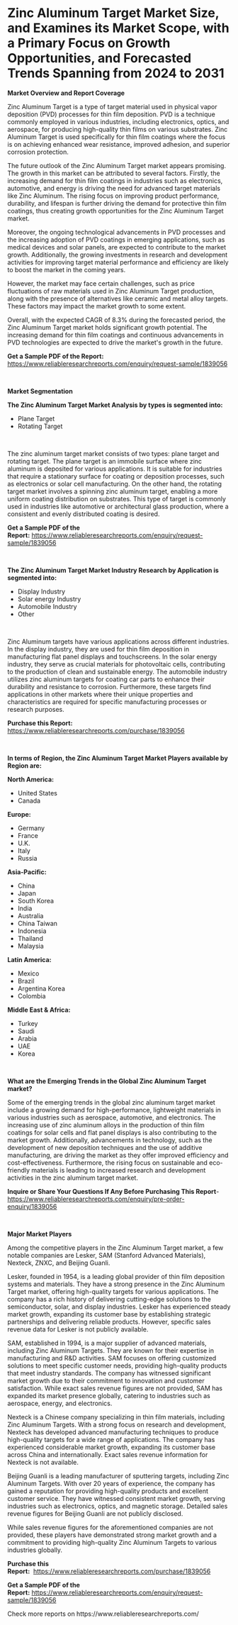 <p><h1>Zinc Aluminum Target Market Size, and Examines its Market Scope, with a Primary Focus on Growth Opportunities, and Forecasted Trends Spanning from 2024 to 2031</h1></p><p><strong>Market Overview and Report Coverage</strong></p>
<p><p>Zinc Aluminum Target is a type of target material used in physical vapor deposition (PVD) processes for thin film deposition. PVD is a technique commonly employed in various industries, including electronics, optics, and aerospace, for producing high-quality thin films on various substrates. Zinc Aluminum Target is used specifically for thin film coatings where the focus is on achieving enhanced wear resistance, improved adhesion, and superior corrosion protection.</p><p>The future outlook of the Zinc Aluminum Target market appears promising. The growth in this market can be attributed to several factors. Firstly, the increasing demand for thin film coatings in industries such as electronics, automotive, and energy is driving the need for advanced target materials like Zinc Aluminum. The rising focus on improving product performance, durability, and lifespan is further driving the demand for protective thin film coatings, thus creating growth opportunities for the Zinc Aluminum Target market.</p><p>Moreover, the ongoing technological advancements in PVD processes and the increasing adoption of PVD coatings in emerging applications, such as medical devices and solar panels, are expected to contribute to the market growth. Additionally, the growing investments in research and development activities for improving target material performance and efficiency are likely to boost the market in the coming years.</p><p>However, the market may face certain challenges, such as price fluctuations of raw materials used in Zinc Aluminum Target production, along with the presence of alternatives like ceramic and metal alloy targets. These factors may impact the market growth to some extent.</p><p>Overall, with the expected CAGR of 8.3% during the forecasted period, the Zinc Aluminum Target market holds significant growth potential. The increasing demand for thin film coatings and continuous advancements in PVD technologies are expected to drive the market's growth in the future.</p></p>
<p><strong>Get a Sample PDF of the Report:</strong> <a href="https://www.reliableresearchreports.com/enquiry/request-sample/1839056">https://www.reliableresearchreports.com/enquiry/request-sample/1839056</a></p>
<p>&nbsp;</p>
<p><strong>Market Segmentation</strong></p>
<p><strong>The Zinc Aluminum Target Market Analysis by types is segmented into:</strong></p>
<p><ul><li>Plane Target</li><li>Rotating Target</li></ul></p>
<p>&nbsp;</p>
<p><p>The zinc aluminum target market consists of two types: plane target and rotating target. The plane target is an immobile surface where zinc aluminum is deposited for various applications. It is suitable for industries that require a stationary surface for coating or deposition processes, such as electronics or solar cell manufacturing. On the other hand, the rotating target market involves a spinning zinc aluminum target, enabling a more uniform coating distribution on substrates. This type of target is commonly used in industries like automotive or architectural glass production, where a consistent and evenly distributed coating is desired.</p></p>
<p><strong>Get a Sample PDF of the Report:</strong>&nbsp;<a href="https://www.reliableresearchreports.com/enquiry/request-sample/1839056">https://www.reliableresearchreports.com/enquiry/request-sample/1839056</a></p>
<p>&nbsp;</p>
<p><strong>The Zinc Aluminum Target Market Industry Research by Application is segmented into:</strong></p>
<p><ul><li>Display Industry</li><li>Solar energy Industry</li><li>Automobile Industry</li><li>Other</li></ul></p>
<p>&nbsp;</p>
<p><p>Zinc Aluminum targets have various applications across different industries. In the display industry, they are used for thin film deposition in manufacturing flat panel displays and touchscreens. In the solar energy industry, they serve as crucial materials for photovoltaic cells, contributing to the production of clean and sustainable energy. The automobile industry utilizes zinc aluminum targets for coating car parts to enhance their durability and resistance to corrosion. Furthermore, these targets find applications in other markets where their unique properties and characteristics are required for specific manufacturing processes or research purposes.</p></p>
<p><strong>Purchase this Report:</strong>&nbsp; <a href="https://www.reliableresearchreports.com/purchase/1839056">https://www.reliableresearchreports.com/purchase/1839056</a></p>
<p>&nbsp;</p>
<p><strong>In terms of Region, the Zinc Aluminum Target Market Players available by Region are:</strong></p>
<p>
    <p> <strong> North America: </strong>
        <ul>
            <li>United States</li>
            <li>Canada</li>
        </ul>
        </p> 
    <p> <strong> Europe: </strong>
        <ul>
            <li>Germany</li>
            <li>France</li>
            <li>U.K.</li>
            <li>Italy</li>
            <li>Russia</li>
        </ul>
        </p> 
    <p> <strong> Asia-Pacific: </strong>
        <ul>
            <li>China</li>
            <li>Japan</li>
            <li>South Korea</li>
            <li>India</li>
            <li>Australia</li>
            <li>China Taiwan</li>
            <li>Indonesia</li>
            <li>Thailand</li>
            <li>Malaysia</li>
        </ul>
        </p> 
    <p> <strong> Latin America: </strong>
        <ul>
            <li>Mexico</li>
            <li>Brazil</li>
            <li>Argentina Korea</li>
            <li>Colombia</li>
        </ul>
        </p> 
    <p> <strong> Middle East & Africa: </strong>
        <ul>
            <li>Turkey</li>
            <li>Saudi</li>
            <li>Arabia</li>
            <li>UAE</li>
            <li>Korea</li>
        </ul>
    </p>
    </p>
<p>&nbsp;</p>
<p><strong>What are the Emerging Trends in the Global Zinc Aluminum Target market?</strong></p>
<p><p>Some of the emerging trends in the global zinc aluminum target market include a growing demand for high-performance, lightweight materials in various industries such as aerospace, automotive, and electronics. The increasing use of zinc aluminum alloys in the production of thin film coatings for solar cells and flat panel displays is also contributing to the market growth. Additionally, advancements in technology, such as the development of new deposition techniques and the use of additive manufacturing, are driving the market as they offer improved efficiency and cost-effectiveness. Furthermore, the rising focus on sustainable and eco-friendly materials is leading to increased research and development activities in the zinc aluminum target market.</p></p>
<p><strong>Inquire or Share Your Questions If Any Before Purchasing This Report</strong>- <a href="https://www.reliableresearchreports.com/enquiry/pre-order-enquiry/1839056">https://www.reliableresearchreports.com/enquiry/pre-order-enquiry/1839056</a></p>
<p>&nbsp;</p>
<p><strong>Major Market Players</strong></p>
<p><p>Among the competitive players in the Zinc Aluminum Target market, a few notable companies are Lesker, SAM (Stanford Advanced Materials), Nexteck, ZNXC, and Beijing Guanli.</p><p>Lesker, founded in 1954, is a leading global provider of thin film deposition systems and materials. They have a strong presence in the Zinc Aluminum Target market, offering high-quality targets for various applications. The company has a rich history of delivering cutting-edge solutions to the semiconductor, solar, and display industries. Lesker has experienced steady market growth, expanding its customer base by establishing strategic partnerships and delivering reliable products. However, specific sales revenue data for Lesker is not publicly available.</p><p>SAM, established in 1994, is a major supplier of advanced materials, including Zinc Aluminum Targets. They are known for their expertise in manufacturing and R&D activities. SAM focuses on offering customized solutions to meet specific customer needs, providing high-quality products that meet industry standards. The company has witnessed significant market growth due to their commitment to innovation and customer satisfaction. While exact sales revenue figures are not provided, SAM has expanded its market presence globally, catering to industries such as aerospace, energy, and electronics.</p><p>Nexteck is a Chinese company specializing in thin film materials, including Zinc Aluminum Targets. With a strong focus on research and development, Nexteck has developed advanced manufacturing techniques to produce high-quality targets for a wide range of applications. The company has experienced considerable market growth, expanding its customer base across China and internationally. Exact sales revenue information for Nexteck is not available.</p><p>Beijing Guanli is a leading manufacturer of sputtering targets, including Zinc Aluminum Targets. With over 20 years of experience, the company has gained a reputation for providing high-quality products and excellent customer service. They have witnessed consistent market growth, serving industries such as electronics, optics, and magnetic storage. Detailed sales revenue figures for Beijing Guanli are not publicly disclosed.</p><p>While sales revenue figures for the aforementioned companies are not provided, these players have demonstrated strong market growth and a commitment to providing high-quality Zinc Aluminum Targets to various industries globally.</p></p>
<p><strong>Purchase this Report:</strong>&nbsp;&nbsp;<a href="https://www.reliableresearchreports.com/purchase/1839056">https://www.reliableresearchreports.com/purchase/1839056</a></p>
<p></p>
<p><strong>Get a Sample PDF of the Report:</strong>&nbsp;<a href="https://www.reliableresearchreports.com/enquiry/request-sample/1839056">https://www.reliableresearchreports.com/enquiry/request-sample/1839056</a></p>
<p>Check more reports on https://www.reliableresearchreports.com/</p>